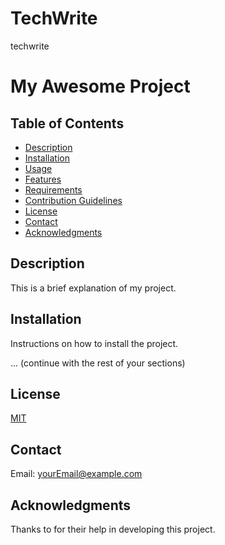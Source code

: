 # TechWrite
techwrite
# My Awesome Project

## Table of Contents
- [Description](#description)
- [Installation](#installation)
- [Usage](#usage)
- [Features](#features)
- [Requirements](#requirements)
- [Contribution Guidelines](#contribution-guidelines)
- [License](#license)
- [Contact](#contact)
- [Acknowledgments](#acknowledgments)

## Description
This is a brief explanation of my project.

## Installation
Instructions on how to install the project.

... (continue with the rest of your sections)


## License
[MIT](LICENSE)

## Contact
Email: <yourEmail@example.com>

## Acknowledgments
Thanks to <name> for their help in developing this project.
